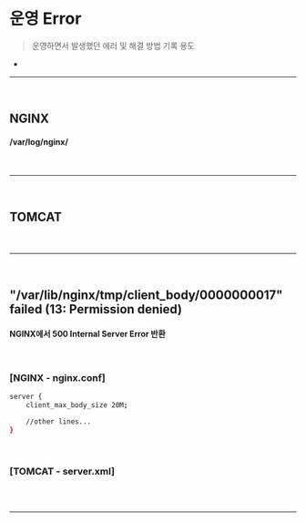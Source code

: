 # 운영 Error
> 운영하면서 발생했던 에러 및 해결 방법 기록 용도
* 

<hr>
<br>


## NGINX
#### /var/log/nginx/

<br>
<hr>
<br>

## TOMCAT
#### 

<br>
<hr>
<br>

## "/var/lib/nginx/tmp/client_body/0000000017" failed (13: Permission denied)
#### NGINX에서 500 Internal Server Error 반환

<br>

### [NGINX - nginx.conf]
```bash
server {
    client_max_body_size 20M;

    //other lines...
}

```

<br>

### [TOMCAT - server.xml]
```bash
```

<br>
<hr>
<br>
